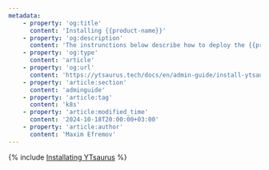 ```yaml
---
metadata:
    - property: 'og:title'
      content: 'Installing {{product-name}}'
    - property: 'og:description'
      content: 'The instrunctions below describe how to deploy the {{product-name}} cluster in Kubernetes using operator and start the {{product-name}} UI from the helm chart.'
    - property: 'og:type'
      content: 'article'
    - property: 'og:url'
      content: 'https://ytsaurus.tech/docs/en/admin-guide/install-ytsaurus'
    - property: 'article:section'
      content: 'adminguide'
    - property: 'article:tag'
      content: 'k8s'
    - property: 'article:modified_time'
      content: '2024-10-18T20:00:00+03:00'
    - property: 'article:author'
      content: 'Maxim Efremov'
---
```



{% include [Installating YTsaurus](../_includes/admin-guide/install-ytsaurus.md) %}
